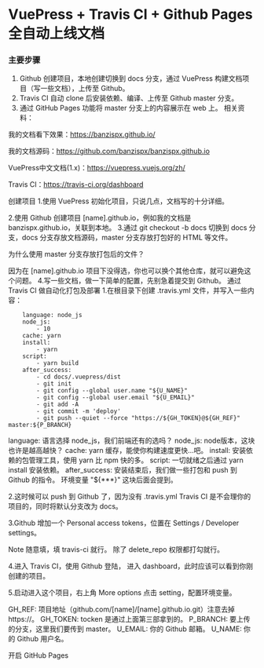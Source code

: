 # VuePress + Travis CI + Github Pages 全自动上线文档

### 主要步骤
  1. Github 创建项目，本地创建切换到 docs 分支，通过 VuePress 构建文档项目（写一些文档），上传至 Github。
  2. Travis CI 自动 clone 后安装依赖、编译、上传至 Github master 分支。
  3. 通过 GitHub Pages 功能将 master 分支上的内容展示在 web 上。
相关资料：

我的文档看下效果：<https://banzispx.github.io/>

我的文档源码：<https://github.com/banzispx/banzispx.github.io>

VuePress中文文档(1.x)：<https://vuepress.vuejs.org/zh/>

Travis CI：<https://travis-ci.org/dashboard>


创建项目
1.使用 VuePress 初始化项目，只说几点，文档写的十分详细。

2.使用 Github 创建项目 [name].github.io，例如我的文档是 banzispx.github.io，关联到本地。
3.通过 git checkout -b docs 切换到 docs 分支，docs 分支存放文档源码，master 分支存放打包好的 HTML 等文件。

为什么使用 master 分支存放打包后的文件？

因为在 [name].github.io 项目下没得选，你也可以换个其他仓库，就可以避免这个问题。
4.写一些文档，做一下简单的配置，先别急着提交到 Github。
通过 Travis CI 做自动化打包及部署
1.在根目录下创建 .travis.yml 文件，并写入一些内容：

```
    language: node_js
    node_js:
        - 10
    cache: yarn
    install:
        - yarn
    script:
        - yarn build
    after_success:
        - cd docs/.vuepress/dist
        - git init
        - git config --global user.name "${U_NAME}"
        - git config --global user.email "${U_EMAIL}"
        - git add -A
        - git commit -m 'deploy'
        - git push --quiet --force "https://${GH_TOKEN}@${GH_REF}" master:${P_BRANCH}

```

language: 语言选择 node_js，我们前端还有的选吗？
node_js: node版本，这块也许是越高越快？
cache: yarn 缓存，能使你构建速度更快...吧。
install: 安装依赖的包管理工具，使用 yarn 比 npm 快的多。
script: 一切就绪之后通过 yarn install 安装依赖。
after_success: 安装结束后，我们做一些打包和 push 到 Github 的指令。
环境变量 "${***}" 这块后面会提到。

2.这时候可以 push 到 Github 了，因为没有 .travis.yml Travis CI 是不会理你的项目的，同时将默认分支改为 docs。

3.Github 增加一个 Personal access tokens，位置在 Settings / Developer settings。


Note 随意填，填 travis-ci 就行。
除了 delete_repo 权限都打勾就行。

4.进入 Travis CI，使用 Github 登陆， 进入 dashboard，此时应该可以看到你刚创建的项目。

5.启动进入这个项目，右上角 More options 点击 setting，配置环境变量。


GH_REF: 项目地址（github.com/[name]/[name].github.io.git）注意去掉 https://。
GH_TOKEN: tocken 是通过上面第三部拿到的。
P_BRANCH: 要上传的分支，这里我们要传到 master。
U_EMAIL: 你的 Github 邮箱。
U_NAME: 你的 Github 用户名。

开启 GitHub Pages
